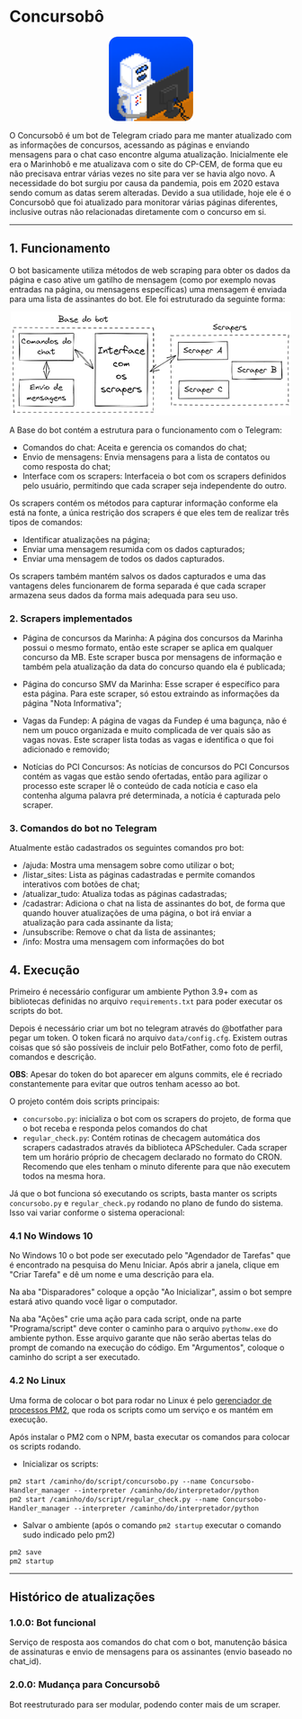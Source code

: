 # Concursobô

<p align="center">
<img src="readme_imgs/Concursobo.png" class="img-responsive" alt="Marinhobô" width="150px">
</p>

O Concursobô é um bot de Telegram criado para me manter atualizado com as informações de concursos, acessando as páginas
e enviando mensagens para o chat caso encontre alguma atualização. Inicialmente ele era o Marinhobô e me atualizava com
o site do CP-CEM, de forma que eu não precisava entrar várias vezes no site para ver se havia algo novo. A necessidade 
do bot surgiu por causa da pandemia, pois em 2020 estava sendo comum as datas serem alteradas. Devido a sua utilidade,
hoje ele é o Concursobô que foi atualizado para monitorar várias páginas diferentes, inclusive outras não relacionadas 
diretamente com o concurso em si.

---

## 1. Funcionamento
O bot basicamente utiliza métodos de web scraping para obter os dados da página e caso ative um gatilho de mensagem 
(como por exemplo novas entradas na página, ou mensagens específicas) uma mensagem é enviada para uma lista de 
assinantes do bot. Ele foi estruturado da seguinte forma:

<p align="center">
<img src="readme_imgs/DiagramaBot.png" class="img-responsive" alt="Diagrama" width="500px">
</p>

A Base do bot contém a estrutura para o funcionamento com o Telegram:
* Comandos do chat: Aceita e gerencia os comandos do chat;
* Envio de mensagens: Envia mensagens para a lista de contatos ou como resposta do chat;
* Interface com os scrapers: Interfaceia o bot com os scrapers definidos pelo usuário, permitindo que cada scraper seja
independente do outro.

Os scrapers contém os métodos para capturar informação conforme ela está na fonte, a única restrição dos scrapers é que
eles tem de realizar três tipos de comandos:

* Identificar atualizações na página;
* Enviar uma mensagem resumida com os dados capturados;
* Enviar uma mensagem de todos os dados capturados.

Os scrapers também mantém salvos os dados capturados e uma das vantagens deles funcionarem de forma separada é que cada
scraper armazena seus dados da forma mais adequada para seu uso.

### 2. Scrapers implementados
* Página de concursos da Marinha: A página dos concursos da Marinha possui o mesmo formato, então este scraper se aplica
em qualquer concurso da MB. Este scraper busca por mensagens de informação e também pela atualização da data do concurso
quando ela é publicada;

* Página do concurso SMV da Marinha: Esse scraper é específico para esta página. Para este scraper, só estou extraindo
as informações da página "Nota Informativa";

* Vagas da Fundep: A página de vagas da Fundep é uma bagunça, não é nem um pouco organizada e muito complicada de ver 
quais são as vagas novas. Este scraper lista todas as vagas e identifica o que foi adicionado e removido;

* Notícias do PCI Concursos: As notícias de concursos do PCI Concursos contém as vagas que estão sendo ofertadas, então
para agilizar o processo este scraper lê o conteúdo de cada notícia e caso ela contenha alguma palavra pré determinada,
a notícia é capturada pelo scraper.

### 3. Comandos do bot no Telegram

Atualmente estão cadastrados os seguintes comandos pro bot:

* /ajuda: Mostra uma mensagem sobre como utilizar o bot;
* /listar_sites: Lista as páginas cadastradas e permite comandos interativos com botões de chat;
* /atualizar_tudo: Atualiza todas as páginas cadastradas;
* /cadastrar: Adiciona o chat na lista de assinantes do bot, de forma que quando houver atualizações de uma página, o
bot irá enviar a atualização para cada assinante da lista;
* /unsubscribe: Remove o chat da lista de assinantes;
* /info: Mostra uma mensagem com informações do bot

## 4. Execução

Primeiro é necessário configurar um ambiente Python 3.9+ com as bibliotecas definidas no arquivo ```requirements.txt```
para poder executar os scripts do bot.

Depois é necessário criar um bot no telegram através do @botfather para pegar um token. O token ficará no arquivo 
```data/config.cfg```. Existem outras coisas que só são possíveis de incluir pelo BotFather, como foto de perfil,
comandos e descrição.

**OBS**:
Apesar do token do bot aparecer em alguns commits, ele é recriado constantemente para evitar que outros tenham acesso 
ao bot.

O projeto contém dois scripts principais:
* ```concursobo.py```: inicializa o bot com os scrapers do projeto, de forma que o bot receba e responda pelos comandos
do chat
* ```regular_check.py```: Contém rotinas de checagem automática dos scrapers cadastrados através da biblioteca
APScheduler. Cada scraper tem um horário próprio de checagem declarado no formato do CRON. Recomendo que eles tenham
o minuto diferente para que não executem todos na mesma hora.

Já que o bot funciona só executando os scripts, basta manter os scripts ```concursobo.py``` e
 ```regular_check.py``` rodando no plano de fundo do sistema. Isso vai variar conforme o sistema operacional:

### 4.1 No Windows 10
No Windows 10 o bot pode ser executado pelo "Agendador de Tarefas" que é encontrado na pesquisa do Menu Iniciar. Após
abrir a janela, clique em "Criar Tarefa" e dê um nome e uma descrição para ela.

Na aba "Disparadores" coloque a opção "Ao Inicializar", assim o bot sempre estará ativo quando você ligar o computador.

Na aba "Ações" crie uma ação para cada script, onde na parte "Programa/script" deve conter o caminho para o arquivo
```pythonw.exe``` do ambiente python. Esse arquivo garante que não serão abertas telas do prompt de comando na execução
do código. Em "Argumentos", coloque o caminho do script a ser executado.

### 4.2 No Linux
Uma forma de colocar o bot para rodar no Linux é pelo [gerenciador de processos PM2](https://pm2.keymetrics.io), que 
roda os scripts como um serviço e os mantém em execução.

Após instalar o PM2 com o NPM, basta executar os comandos para colocar os scripts rodando.


* Inicializar os scripts:
```
pm2 start /caminho/do/script/concursobo.py --name Concursobo-Handler_manager --interpreter /caminho/do/interpretador/python
pm2 start /caminho/do/script/regular_check.py --name Concursobo-Handler_manager --interpreter /caminho/do/interpretador/python
```
* Salvar o ambiente (após o comando ```pm2 startup``` executar o comando sudo indicado pelo pm2)
```
pm2 save
pm2 startup
```
---

## Histórico de atualizações

### 1.0.0: Bot funcional
Serviço de resposta aos comandos do chat com o bot, manutenção básica de assinaturas e envio de mensagens
para os assinantes (envio baseado no chat_id).

### 2.0.0: Mudança para Concursobô
Bot reestruturado para ser modular, podendo conter mais de um scraper.

